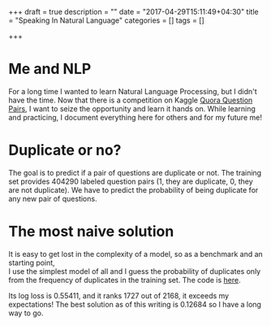 +++
draft = true
description = ""
date = "2017-04-29T15:11:49+04:30"
title = "Speaking In Natural Language"
categories = []
tags = []

+++

# Me and NLP
For a long time I wanted to learn Natural Language Processing, but I didn't have the time. 
Now that there is a competition on Kaggle [Quora Question Pairs](https://www.kaggle.com/c/quora-question-pairs), 
I want to seize the opportunity and learn it hands on. 
While learning and practicing, I document everything here for others and for my future me!
<!--more-->

# Duplicate or no?
The goal is to predict if a pair of questions are duplicate or not. 
The training set provides 404290 labeled question pairs (1, they are duplicate, 0, they are not duplicate). 
We have to predict the probability of being duplicate for any new pair of questions. 

# The most naive solution
It is easy to get lost in the complexity of a model,
so as a benchmark and an starting point,  
I use the simplest model of all 
and I guess the probability of duplicates only from the frequency of duplicates in the training set.
The code is [here](https://www.kaggle.com/pinocchio/quora-question-pairs/naive/run/1116931).

Its log loss is 0.55411, and it ranks 1727 out of 2168, it exceeds my expectations!
The best solution as of this writing is 0.12684 so I have a long way to go. 

